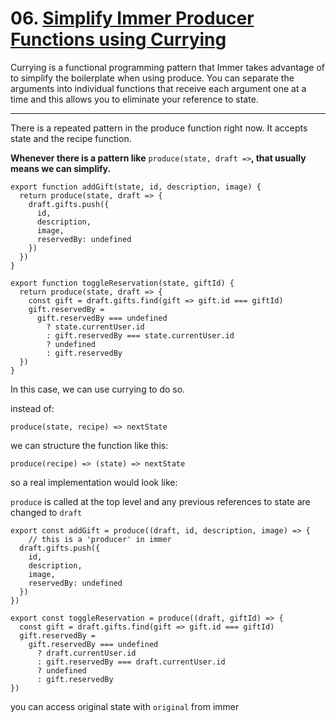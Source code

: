 # 06. [Simplify Immer Producer Functions using Currying](https://egghead.io/lessons/javascript-simplify-immer-producer-functions-using-currying)

Currying is a functional programming pattern that Immer takes advantage of to simplify the boilerplate when using produce. You can separate the arguments into individual functions that receive each argument one at a time and this allows you to eliminate your reference to state.

---

There is a repeated pattern in the produce function right now. It accepts state and the recipe function.

**Whenever there is a pattern like** `produce(state, draft =>`**, that usually means we can simplify.**

    export function addGift(state, id, description, image) {
      return produce(state, draft => {
        draft.gifts.push({
          id,
          description,
          image,
          reservedBy: undefined
        })
      })
    }

    export function toggleReservation(state, giftId) {
      return produce(state, draft => {
        const gift = draft.gifts.find(gift => gift.id === giftId)
        gift.reservedBy =
          gift.reservedBy === undefined
            ? state.currentUser.id
            : gift.reservedBy === state.currentUser.id
            ? undefined
            : gift.reservedBy
      })
    }

In this case, we can use currying to do so.

instead of:

    produce(state, recipe) => nextState

we can structure the function like this:

    produce(recipe) => (state) => nextState

so a real implementation would look like:

`produce` is called at the top level and any previous references to state are changed to `draft`

    export const addGift = produce((draft, id, description, image) => {
    	// this is a 'producer' in immer
      draft.gifts.push({
        id,
        description,
        image,
        reservedBy: undefined
      })
    })

    export const toggleReservation = produce((draft, giftId) => {
      const gift = draft.gifts.find(gift => gift.id === giftId)
      gift.reservedBy =
        gift.reservedBy === undefined
          ? draft.currentUser.id
          : gift.reservedBy === draft.currentUser.id
          ? undefined
          : gift.reservedBy
    })

you can access original state with `original` from immer
